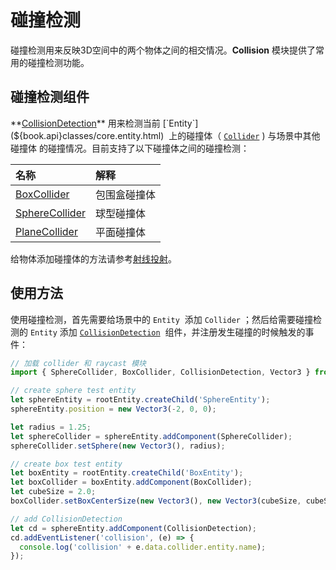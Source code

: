 # 碰撞检测

碰撞检测用来反映3D空间中的两个物体之间的相交情况。**Collision** 模块提供了常用的碰撞检测功能。

## 碰撞检测组件

**[CollisionDetection](${book.api}classes/core.collisiondetection.html)** 用来检测当前 [`Entity`](${book.api}classes/core.entity.html)  上的碰撞体（ [`Collider`](${book.api}classes/core.collider.html) ) 与场景中其他碰撞体 的碰撞情况。目前支持了以下碰撞体之间的碰撞检测：

| 名称 | 解释 |
| :--- | :--- |
| [BoxCollider](${book.api}classes/core.boxcollider.html) | 包围盒碰撞体 |
| [SphereCollider](${book.api}classes/core.aspherecollider.html) | 球型碰撞体 |
| [PlaneCollider](${book.api}classes/core.planecollider.html) | 平面碰撞体 |


给物体添加碰撞体的方法请参考[射线投射](zh-cn/component/ray)。

## 使用方法

使用碰撞检测，首先需要给场景中的 `Entity`  添加 `Collider` ；然后给需要碰撞检测的 `Entity` 添加 [`CollisionDetection`](${book.api}classes/core.collisiondetection.html)  组件，并注册发生碰撞的时候触发的事件：


```typescript
// 加载 collider 和 raycast 模块
import { SphereCollider, BoxCollider, CollisionDetection, Vector3 } from 'oasis-engine';

// create sphere test entity
let sphereEntity = rootEntity.createChild('SphereEntity');
sphereEntity.position = new Vector3(-2, 0, 0);

let radius = 1.25;
let sphereCollider = sphereEntity.addComponent(SphereCollider);
sphereCollider.setSphere(new Vector3(), radius);

// create box test entity
let boxEntity = rootEntity.createChild('BoxEntity');
let boxCollider = boxEntity.addComponent(BoxCollider);
let cubeSize = 2.0;
boxCollider.setBoxCenterSize(new Vector3(), new Vector3(cubeSize, cubeSize, cubeSize));

// add CollisionDetection
let cd = sphereEntity.addComponent(CollisionDetection);
cd.addEventListener('collision', (e) => {
  console.log('collision' + e.data.collider.entity.name);
});
```
